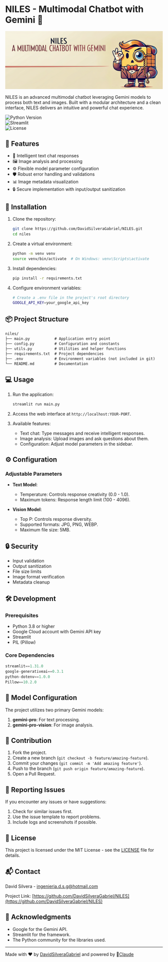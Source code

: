 # NILES - Multimodal Chatbot with Gemini 🤖

<p align="center">
  <img src="src\imgs\cover.png" alt="Portada del Chatbot NILES" width="800">
</p> 

NILES is an advanced multimodal chatbot leveraging Gemini models to process both text and images. Built with a modular architecture and a clean interface, NILES delivers an intuitive and powerful chat experience.

![Python Version](https://img.shields.io/badge/python-3.8%2B-blue)  
![Streamlit](https://img.shields.io/badge/streamlit-1.31.0-red)  
![License](https://img.shields.io/badge/license-MIT-green)  

## 🌟 Features

- 💬 Intelligent text chat responses  
- 🖼️ Image analysis and processing  
- ⚙️ Flexible model parameter configuration  
- 🛡️ Robust error handling and validations  
- 📊 Image metadata visualization  
- 🔒 Secure implementation with input/output sanitization  

## 🚀 Installation

1. Clone the repository:
   ```bash
   git clone https://github.com/DavidSilveraGabriel/NILES.git
   cd niles
   ```

2. Create a virtual environment:
   ```bash
   python -m venv venv
   source venv/bin/activate  # On Windows: venv\Scripts\activate
   ```

3. Install dependencies:
   ```bash
   pip install -r requirements.txt
   ```


4. Configure environment variables:
   ```bash
   # Create a .env file in the project's root directory
   GOOGLE_API_KEY=your_google_api_key
   ```

## 📦 Project Structure

```
niles/
├── main.py           # Application entry point
├── config.py         # Configuration and constants
├── utils.py          # Utilities and helper functions
├── requirements.txt  # Project dependencies
├── .env              # Environment variables (not included in git)
└── README.md         # Documentation
```

## 💻 Usage

1. Run the application:
   ```bash
   streamlit run main.py
   ```

2. Access the web interface at `http://localhost:YOUR-PORT`.

3. Available features:
   - Text chat: Type messages and receive intelligent responses.
   - Image analysis: Upload images and ask questions about them.
   - Configuration: Adjust model parameters in the sidebar.

## ⚙️ Configuration

### Adjustable Parameters

- **Text Model**:
  - Temperature: Controls response creativity (0.0 - 1.0).
  - Maximum tokens: Response length limit (100 - 4096).

- **Vision Model**:
  - Top P: Controls response diversity.
  - Supported formats: JPG, PNG, WEBP.
  - Maximum file size: 5MB.

## 🔒 Security

- Input validation  
- Output sanitization  
- File size limits  
- Image format verification  
- Metadata cleanup  

## 🛠️ Development

### Prerequisites

- Python 3.8 or higher  
- Google Cloud account with Gemini API key  
- Streamlit  
- PIL (Pillow)  

### Core Dependencies

```python
streamlit==1.31.0
google-generativeai==0.3.1
python-dotenv==1.0.0
Pillow==10.2.0
```

## 📝 Model Configuration

The project utilizes two primary Gemini models:

1. **gemini-pro**: For text processing.  
2. **gemini-pro-vision**: For image analysis.  

## 🤝 Contribution

1. Fork the project.  
2. Create a new branch (`git checkout -b feature/amazing-feature`).  
3. Commit your changes (`git commit -m 'Add amazing feature'`).  
4. Push to the branch (`git push origin feature/amazing-feature`).  
5. Open a Pull Request.  

## 🐛 Reporting Issues

If you encounter any issues or have suggestions:

1. Check for similar issues first.  
2. Use the issue template to report problems.  
3. Include logs and screenshots if possible.  

## 📜 License

This project is licensed under the MIT License - see the [LICENSE](LICENSE) file for details.  

## 📬 Contact

David Silvera - ingenieria.d.s.g@hotmail.com  

Project Link: [https://github.com/DavidSilveraGabriel/NILES](https://github.com/DavidSilveraGabriel/NILES)

## 🙏 Acknowledgments

- Google for the Gemini API.  
- Streamlit for the framework.  
- The Python community for the libraries used.  

---  
Made with ❤️ by [DavidSilveraGabriel](https://github.com/DavidSilveraGabriel)  and powered by 🤖[Claude](https://claude.ai/)


